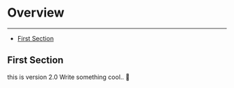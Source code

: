 # Overview

---

- [First Section](#section-1)

<a name="section-1"></a>
## First Section

this is version 2.0
Write something cool.. 🦊